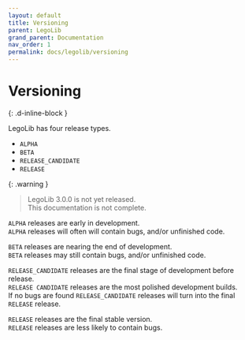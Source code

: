 ```yaml
---
layout: default
title: Versioning
parent: LegoLib
grand_parent: Documentation
nav_order: 1
permalink: docs/legolib/versioning
---
```

# Versioning  
{: .d-inline-block }  

LegoLib has four release types.  
  - `ALPHA`  
  - `BETA`  
  - `RELEASE_CANDIDATE`  
  - `RELEASE`  

{: .warning }  
> LegoLib 3.0.0 is not yet released.  
> This documentation is not complete.  

`ALPHA` releases are early in development.  
`ALPHA` releases will often will contain bugs, and/or unfinished code.  

`BETA` releases are nearing the end of development.  
`BETA` releases may still contain bugs, and/or unfinished code.  

`RELEASE_CANDIDATE` releases are the final stage of development before release.  
`RELEASE CANDIDATE` releases are the most polished development builds.  
If no bugs are found `RELEASE_CANDIDATE` releases will turn into the final `RELEASE` release.  

`RELEASE` releases are the final stable version.  
`RELEASE` releases are less likely to contain bugs.  